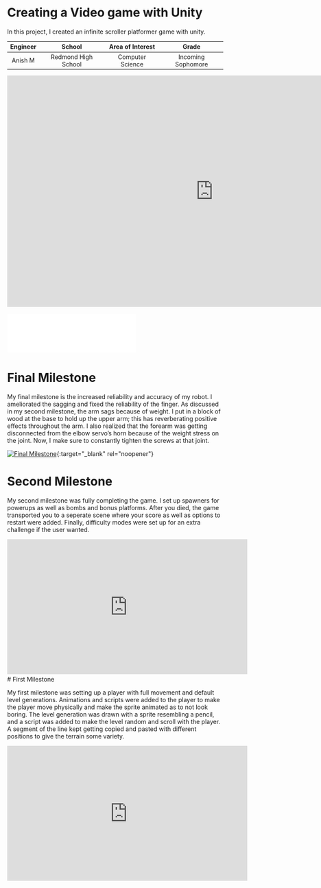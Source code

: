 ﻿# Creating a Video game with Unity
In this project, I created an infinite scroller platformer game with unity.

| **Engineer** | **School** | **Area of Interest** | **Grade** |
|:--:|:--:|:--:|:--:|
| Anish M | Redmond High School | Computer Science | Incoming Sophomore

<iframe mozallowfullscreen="true" allow="autoplay; fullscreen" src="https://dragonfirez9.github.io/BSE_Template_Portfolio/game%20try%202/index.html" style="border:0px #000000 none;" name="My Game" scrolling="no" msallowfullscreen="true" allowfullscreen="true" webkitallowfullscreen="true" allowtransparency="true" frameborder="0" marginheight="px" marginwidth="320px" height="540px" width="960px"></iframe> 


![Headstone Image](https://github.com/BlueStampEng/BSE_Template_Portfolio/blob/4655d8c4b2f1d0fa5912511d0b39542520b9f88e/branding/BlueStamp-Engineering-Logo-White.png)
  
# Final Milestone
My final milestone is the increased reliability and accuracy of my robot. I ameliorated the sagging and fixed the reliability of the finger. As discussed in my second milestone, the arm sags because of weight. I put in a block of wood at the base to hold up the upper arm; this has reverberating positive effects throughout the arm. I also realized that the forearm was getting disconnected from the elbow servo’s horn because of the weight stress on the joint. Now, I make sure to constantly tighten the screws at that joint. 

[![Final Milestone](https://res.cloudinary.com/marcomontalbano/image/upload/v1612573869/video_to_markdown/images/youtube--F7M7imOVGug-c05b58ac6eb4c4700831b2b3070cd403.jpg )](https://www.youtube.com/watch?v=F7M7imOVGug&feature=emb_logo "Final Milestone"){:target="_blank" rel="noopener"}

# Second Milestone
My second milestone was fully completing the game. I set up spawners for powerups as well as bombs and bonus platforms. After you died, the game transported you to a seperate scene where your score as well as options to restart were added. Finally, difficulty modes were set up for an extra challenge if the user wanted. 

<iframe width="560" height="315" src="https://www.youtube.com/embed/w9REOa6XFvM" title="YouTube video player" frameborder="0" allow="accelerometer; autoplay; clipboard-write; encrypted-media; gyroscope; picture-in-picture" allowfullscreen></iframe>
# First Milestone
  

My first milestone was setting up a player with full movement and default level generations. Animations and scripts were added to the player to make the player move physically and make the sprite animated as to not look boring. The level generation was drawn with a sprite resembling a pencil, and a script was added to make the level random and scroll with the player. A segment of the line kept getting copied and pasted with different positions to give the terrain some variety.

<iframe width="560" height="315" src="https://www.youtube.com/embed/aOUD1nJ_eJI" title="YouTube video player" frameborder="0" allow="accelerometer; autoplay; clipboard-write; encrypted-media; gyroscope; picture-in-picture" allowfullscreen></iframe>
